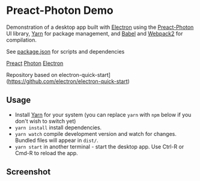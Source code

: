 # Preact-Photon Demo

Demonstration of a desktop app built with [Electron] using the [Preact-Photon] UI library, [Yarn] for package management, and [Babel] and [Webpack2] for compilation.

[Preact-Photon]: https://github.com/developit/preact-photon
[Yarn]: https://yarnpkg.com/en/
[Babel]: https://babeljs.io/
[Webpack2]: https://webpack.js.org/
[Electron]: http://electron.atom.io/

See [package.json](./package.json) for scripts and dependencies

[Preact](https://preactjs.com/)
[Photon](http://photonkit.com/)
[Electron](http://electron.atom.io/)

Repository based on electron-quick-start](https://github.com/electron/electron-quick-start)

## Usage

- Install [Yarn] for your system (you can replace `yarn` with `npm` below if you don't wish to switch yet)
- `yarn install` install dependencies.
- `yarn watch` compile development version and watch for changes. Bundled files will appear in `dist/`.
- `yarn start` in another terminal - start the desktop app. Use Ctrl-R or Cmd-R to reload the app.

## Screenshot

